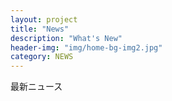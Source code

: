 ```yaml
---
layout: project
title: "News"
description: "What's New"
header-img: "img/home-bg-img2.jpg"
category: NEWS
---
```

最新ニュース
